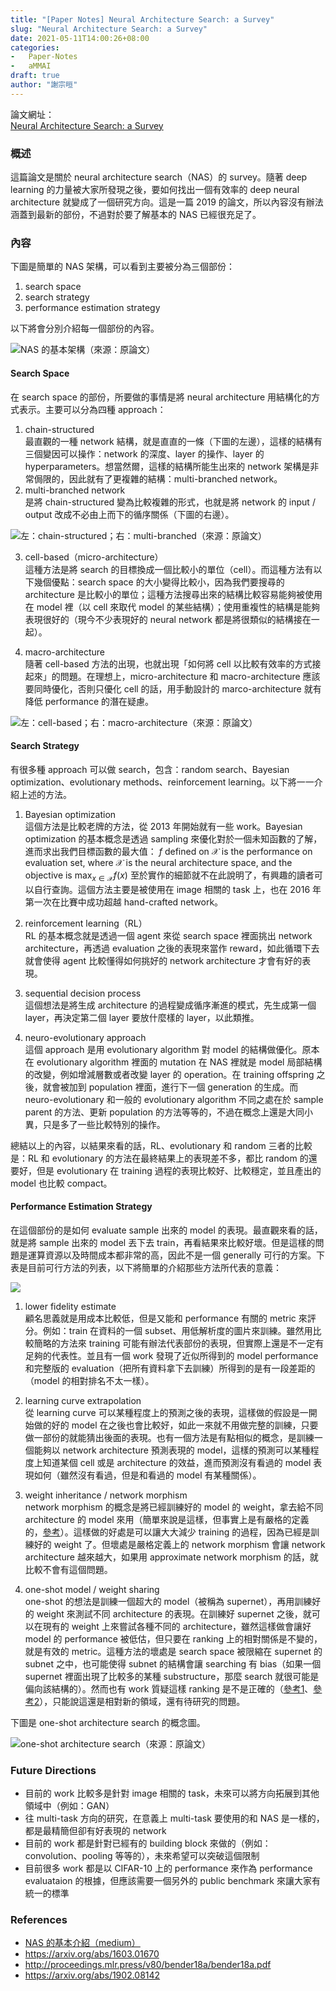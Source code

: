 ```yaml
---
title: "[Paper Notes] Neural Architecture Search: a Survey"
slug: "Neural Architecture Search: a Survey"
date: 2021-05-11T14:00:26+08:00
categories:
-   Paper-Notes
-   aMMAI
draft: true
author: "謝宗晅"
---
```


論文網址：\
[Neural Architecture Search: a Survey](https://arxiv.org/abs/1808.05377)

### 概述

這篇論文是關於 neural architecture search（NAS）的 survey。隨著 deep learning 的力量被大家所發現之後，要如何找出一個有效率的 deep neural architecture 就變成了一個研究方向。這是一篇 2019 的論文，所以內容沒有辦法涵蓋到最新的部份，不過對於要了解基本的 NAS 已經很充足了。

### 內容

下圖是簡單的 NAS 架構，可以看到主要被分為三個部份：
1. search space
2. search strategy
3. performance estimation strategy

以下將會分別介紹每一個部份的內容。

![NAS 的基本架構（來源：原論文）](foundation.png)

#### Search Space

在 search space 的部份，所要做的事情是將 neural architecture 用結構化的方式表示。主要可以分為四種 approach：
1. chain-structured\
最直觀的一種 network 結構，就是直直的一條（下圖的左邊），這樣的結構有三個變因可以操作：network 的深度、layer 的操作、layer 的 hyperparameters。想當然爾，這樣的結構所能生出來的 network 架構是非常侷限的，因此就有了更複雜的結構：multi-branched network。
2. multi-branched network\
是將 chain-structured 變為比較複雜的形式，也就是將 network 的 input / output 改成不必由上而下的循序關係（下圖的右邊）。

![左：chain-structured；右：multi-branched（來源：原論文）](chain.png)

3. cell-based（micro-architecture）\
這種方法是將 search 的目標換成一個比較小的單位（cell）。而這種方法有以下幾個優點：search space 的大小變得比較小，因為我們要搜尋的 architecture 是比較小的單位；這種方法搜尋出來的結構比較容易能夠被使用在 model 裡（以 cell 來取代 model 的某些結構）；使用重複性的結構是能夠表現很好的（現今不少表現好的 neural network 都是將很類似的結構接在一起）。

4. macro-architecture\
隨著 cell-based 方法的出現，也就出現「如何將 cell 以比較有效率的方式接起來」的問題。在理想上，micro-architecture 和 macro-architecture 應該要同時優化，否則只優化 cell 的話，用手動設計的 marco-architecture 就有降低 performance 的潛在疑慮。

![左：cell-based；右：macro-architecture（來源：原論文）](cell.png)

#### Search Strategy

有很多種 approach 可以做 search，包含：random search、Bayesian optimization、evolutionary methods、reinforcement learning。以下將一一介紹上述的方法。
1. Bayesian optimization\
這個方法是比較老牌的方法，從 2013 年開始就有一些 work。Bayesian optimization 的基本概念是透過 sampling 來優化對於一個未知函數的了解，進而求出我們目標函數的最大值：
$f$ defined on $\mathcal X$ is the performance on evaluation set, where $\mathcal X$ is the neural architecture space, and the objective is $\max_{x\in \mathcal X} f(x)$
至於實作的細節就不在此說明了，有興趣的讀者可以自行查詢。這個方法主要是被使用在 image 相關的 task 上，也在 2016 年第一次在比賽中成功超越 hand-crafted network。

2. reinforcement learning（RL）\
RL 的基本概念就是透過一個 agent 來從 search space 裡面挑出 network architecture，再透過 evaluation 之後的表現來當作 reward，如此循環下去就會使得 agent 比較懂得如何挑好的 network architecture 才會有好的表現。

3. sequential decision process\
這個想法是將生成 architecture 的過程變成循序漸進的模式，先生成第一個 layer，再決定第二個 layer 要放什麼樣的 layer，以此類推。

4. neuro-evolutionary approach\
這個 approach 是用 evolutionary algorithm 對 model 的結構做優化。原本在 evolutionary algorithm 裡面的 mutation 在 NAS 裡就是 model 局部結構的改變，例如增減層數或者改變 layer 的 operation。在 training offspring 之後，就會被加到 population 裡面，進行下一個 generation 的生成。而 neuro-evolutionary 和一般的 evolutionary algorithm 不同之處在於 sample parent 的方法、更新 population 的方法等等的，不過在概念上還是大同小異，只是多了一些比較特別的操作。

總結以上的內容，以結果來看的話，RL、evolutionary 和 random 三者的比較是：RL 和 evolutionary 的方法在最終結果上的表現差不多，都比 random 的還要好，但是 evolutionary 在 training 過程的表現比較好、比較穩定，並且產出的 model 也比較 compact。

#### Performance Estimation Strategy

在這個部份的是如何 evaluate sample 出來的 model 的表現。最直觀來看的話，就是將 sample 出來的 model 丟下去 train，再看結果來比較好壞。但是這樣的問題是運算資源以及時間成本都非常的高，因此不是一個 generally 可行的方案。下表是目前可行方法的列表，以下將簡單的介紹那些方法所代表的意義：

![](table.png)

1. lower fidelity estimate\
顧名思義就是用成本比較低，但是又能和 performance 有關的 metric 來評分。例如：train 在資料的一個 subset、用低解析度的圖片來訓練。雖然用比較簡略的方法來 training 可能有辦法代表部份的表現，但實際上還是不一定有足夠的代表性。並且有一個 work 發現了近似所得到的 model performance 和完整版的 evaluation（把所有資料拿下去訓練）所得到的是有一段差距的（model 的相對排名不太一樣）。

2. learning curve extrapolation\
從 learning curve 可以某種程度上的預測之後的表現，這樣做的假設是一開始做的好的 model 在之後也會比較好，如此一來就不用做完整的訓練，只要做一部份的就能猜出後面的表現。也有一個方法是有點相似的概念，是訓練一個能夠以 network architecture 預測表現的 model，這樣的預測可以某種程度上知道某個 cell 或是 architecture 的效益，進而預測沒有看過的 model 表現如何（雖然沒有看過，但是和看過的 model 有某種關係）。

3. weight inheritance / network morphism\
network morphism 的概念是將已經訓練好的 model 的 weight，拿去給不同 architecture 的 model 來用（簡單來說是這樣，但事實上是有嚴格的定義的，[參考](https://arxiv.org/abs/1603.01670)）。這樣做的好處是可以讓大大減少 training 的過程，因為已經是訓練好的 weight 了。但壞處是嚴格定義上的 network morphism 會讓 network architecture 越來越大，如果用 approximate network morphism 的話，就比較不會有這個問題。

4. one-shot model / weight sharing\
one-shot 的想法是訓練一個超大的 model（被稱為 supernet），再用訓練好的 weight 來測試不同 architecture 的表現。在訓練好 supernet 之後，就可以在現有的 weight 上來嘗試各種不同的 architecture，雖然這樣做會讓好 model 的 performance 被低估，但只要在 ranking 上的相對關係是不變的，就是有效的 metric。這種方法的壞處是 search space 被限縮在 supernet 的 subnet 之中，也可能使得 subnet 的結構會讓 searching 有 bias（如果一個 supernet 裡面出現了比較多的某種 substructure，那麼 search 就很可能是偏向該結構的）。然而也有 work 質疑這樣 ranking 是不是正確的（[參考1](http://proceedings.mlr.press/v80/bender18a/bender18a.pdf)、[參考2](https://arxiv.org/abs/1902.08142)），只能說這還是相對新的領域，還有待研究的問題。

下圖是 one-shot architecture search 的概念圖。

![one-shot architecture search（來源：原論文）](one_shot.png)

### Future Directions

* 目前的 work 比較多是針對 image 相關的 task，未來可以將方向拓展到其他領域中（例如：GAN）
* 往 multi-task 方向的研究，在意義上 multi-task 要使用的和 NAS 是一樣的，都是最精簡但卻有好表現的 network
* 目前的 work 都是針對已經有的 building block 來做的（例如：convolution、pooling 等等的），未來希望可以突破這個限制
* 目前很多 work 都是以 CIFAR-10 上的 performance 來作為 performance evaluataion 的根據，但應該需要一個另外的 public benchmark 來讓大家有統一的標準

### References

* [NAS 的基本介紹（medium）](https://medium.com/ai-academy-taiwan/%E6%8F%90%E7%85%89%E5%86%8D%E6%8F%90%E7%85%89%E6%BF%83%E7%B8%AE%E5%86%8D%E6%BF%83%E7%B8%AE-neural-architecture-search-%E4%BB%8B%E7%B4%B9-ef366ffdc818)
* https://arxiv.org/abs/1603.01670
* http://proceedings.mlr.press/v80/bender18a/bender18a.pdf
* https://arxiv.org/abs/1902.08142
